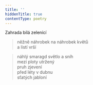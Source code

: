 ```yaml
---
title: ''
hiddenTitle: true
contentType: poetry
---
```


>   

>   

Zahrada bílá zelenící

> něžně náhrobek na náhrobek květů  
> a listí vrší

> náhlý smaragd světlo a sníh  
> mezi ploty utržený  
> pruh zjevení  
> před léty v dubnu  
> sťatých jabloní
